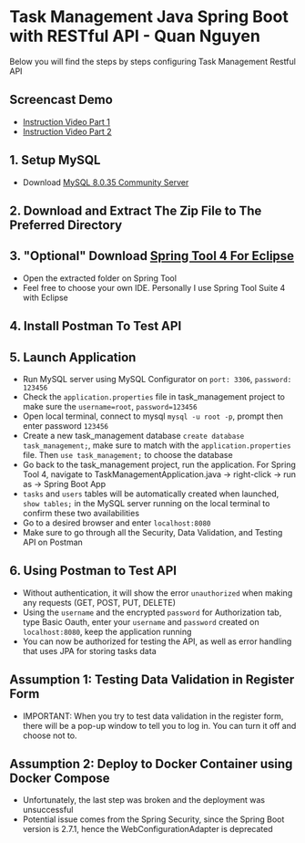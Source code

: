 # Task Management Java Spring Boot with RESTful API - Quan Nguyen
Below you will find the steps by steps configuring Task Management Restful API
## Screencast Demo
- [Instruction Video Part 1](https://www.loom.com/share/d49900cbfb4948e6b3dac1609fd9367b)
- [Instruction Video Part 2](https://www.loom.com/share/7e78b269e2d647c390e8e8416fd0abb0)
## 1. Setup MySQL
- Download [MySQL 8.0.35 Community Server](https://dev.mysql.com/downloads/mysql/)
## 2. Download and Extract The Zip File to The Preferred Directory
## 3. "Optional" Download [Spring Tool 4 For Eclipse](https://spring.io/tools)
- Open the extracted folder on Spring Tool
- Feel free to choose your own IDE. Personally I use Spring Tool Suite 4 with Eclipse
## 4. Install Postman To Test API
## 5. Launch Application
- Run MySQL server using MySQL Configurator on `port: 3306`, `password: 123456`
- Check the `application.properties` file in task_management project to make sure the `username=root`, `password=123456`
- Open local terminal, connect to mysql `mysql -u root -p`, prompt then enter password `123456`
- Create a new task_management database `create database task_management;`, make sure to match with the `application.properties` file. Then `use task_management;` to choose the database
- Go back to the task_management project, run the application. For Spring Tool 4, navigate to TaskManagementApplication.java -> right-click -> run as -> Spring Boot App
- `tasks` and `users` tables will be automatically created when launched, `show tables;` in the MySQL server running on the local terminal to confirm these two availabilities
- Go to a desired browser and enter `localhost:8080`
- Make sure to go through all the Security, Data Validation, and Testing API on Postman
## 6. Using Postman to Test API
- Without authentication, it will show the error `unauthorized` when making any requests (GET, POST, PUT, DELETE)
- Using the `username` and the encrypted `password` for Authorization tab, type Basic Oauth, enter your `username` and `password` created on `localhost:8080`, keep the application running
- You can now be authorized for testing the API, as well as error handling that uses JPA for storing tasks data
## Assumption 1: Testing Data Validation in Register Form
- IMPORTANT: When you try to test data validation in the register form, there will be a pop-up window to tell you to log in. You can turn it off and choose not to. 
## Assumption 2: Deploy to Docker Container using Docker Compose
- Unfortunately, the last step was broken and the deployment was unsuccessful
- Potential issue comes from the Spring Security, since the Spring Boot version is 2.7.1, hence the WebConfigurationAdapter is deprecated
